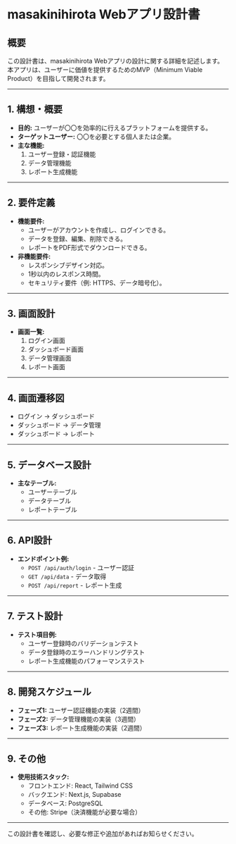 # masakinihirota Webアプリ設計書

## 概要
この設計書は、masakinihirota Webアプリの設計に関する詳細を記述します。本アプリは、ユーザーに価値を提供するためのMVP（Minimum Viable Product）を目指して開発されます。

---

## 1. 構想・概要
- **目的:** ユーザーが〇〇を効率的に行えるプラットフォームを提供する。
- **ターゲットユーザー:** 〇〇を必要とする個人または企業。
- **主な機能:**
  1. ユーザー登録・認証機能
  2. データ管理機能
  3. レポート生成機能

---

## 2. 要件定義
- **機能要件:**
  - ユーザーがアカウントを作成し、ログインできる。
  - データを登録、編集、削除できる。
  - レポートをPDF形式でダウンロードできる。
- **非機能要件:**
  - レスポンシブデザイン対応。
  - 1秒以内のレスポンス時間。
  - セキュリティ要件（例: HTTPS、データ暗号化）。

---

## 3. 画面設計
- **画面一覧:**
  1. ログイン画面
  2. ダッシュボード画面
  3. データ管理画面
  4. レポート画面

---

## 4. 画面遷移図
- ログイン → ダッシュボード
- ダッシュボード → データ管理
- ダッシュボード → レポート

---

## 5. データベース設計
- **主なテーブル:**
  - ユーザーテーブル
  - データテーブル
  - レポートテーブル

---

## 6. API設計
- **エンドポイント例:**
  - `POST /api/auth/login` - ユーザー認証
  - `GET /api/data` - データ取得
  - `POST /api/report` - レポート生成

---

## 7. テスト設計
- **テスト項目例:**
  - ユーザー登録時のバリデーションテスト
  - データ登録時のエラーハンドリングテスト
  - レポート生成機能のパフォーマンステスト

---

## 8. 開発スケジュール
- **フェーズ1:** ユーザー認証機能の実装（2週間）
- **フェーズ2:** データ管理機能の実装（3週間）
- **フェーズ3:** レポート生成機能の実装（2週間）

---

## 9. その他
- **使用技術スタック:**
  - フロントエンド: React, Tailwind CSS
  - バックエンド: Next.js, Supabase
  - データベース: PostgreSQL
  - その他: Stripe（決済機能が必要な場合）

---

この設計書を確認し、必要な修正や追加があればお知らせください。
